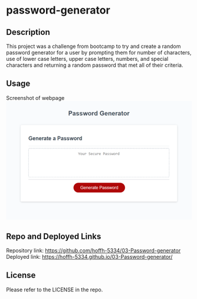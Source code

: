 # password-generator

## Description

This project was a challenge from bootcamp to try and create a random password generator for a user by prompting them for number of characters, use of lower case letters, upper case letters, numbers, and special characters and returning a random password that met all of their criteria. 

## Usage
Screenshot of webpage
    ![website picture](./Assets/images/deployed%20screenshot.png)


## Repo and Deployed Links
Repository link: https://github.com/hoffh-5334/03-Password-generator
Deployed link: https://hoffh-5334.github.io/03-Password-generator/



## License

Please refer to the LICENSE in the repo.

